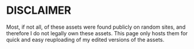 # DISCLAIMER
Most, if not all, of these assets were found publicly on random sites, and therefore I do not legally own these assets. This page only hosts them for quick and easy reuploading of my edited versions of the assets.
